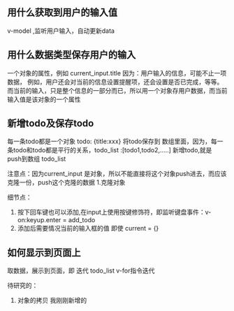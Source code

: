 ## 用什么获取到用户的输入值
v-model ,监听用户输入，自动更新data
## 用什么数据类型保存用户的输入
一个对象的属性，例如 current_input.title 
因为：用户输入的信息，可能不止一项数据，
例如，用户还会对当前的信息设置提醒项，还会设置是否已完成，等等。
而当前的输入，只是整个信息的一部分而已，所以用一个对象存用户数据，而当前输入值是该对象的一个属性

## 新增todo及保存todo
每一条todo都是一个对象 todo: {title:xxx}
将todo保存到 数组里面，因为，每一条todo和todo都是平行的关系，todo_list :[todo1,todo2,.....]
新增todo,就是 push到数组 todo_list

注意点：因为current_input 是对象，所以不能直接将这个对象push进去，而应该克隆一份，push这个克隆的数据
1.克隆对象


细节点：
1. 按下回车键也可以添加,在input上使用按键修饰符，即监听键盘事件：v-on:keyup.enter = add_todo
2. 添加后需要情况当前的输入框的值 即使 current = {}




## 如何显示到页面上
取数据，展示到页面，即 迭代 todo_list v-for指令迭代


待研究的：
1. 对象的拷贝
我刚刚新增的
